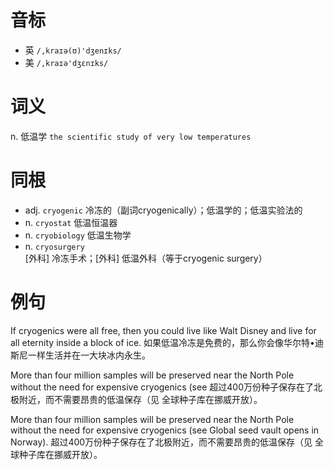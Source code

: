 # 音标

- 英 `/,kraɪə(ʊ)'dʒenɪks/`
- 美 `/,kraɪə'dʒɛnɪks/`

# 词义

n. 低温学
`the scientific study of very low temperatures`

# 同根

- adj. `cryogenic` 冷冻的（副词cryogenically）；低温学的；低温实验法的
- n. `cryostat` 低温恒温器
- n. `cryobiology` 低温生物学
- n. `cryosurgery` [外科] 冷冻手术；[外科] 低温外科（等于cryogenic surgery）

# 例句

If cryogenics were all free, then you could live like Walt Disney and live for all eternity inside a block of ice.
如果低温冷冻是免费的，那么你会像华尔特•迪斯尼一样生活并在一大块冰内永生。

More than four million samples will be preserved near the North Pole without the need for expensive cryogenics (see
超过400万份种子保存在了北极附近，而不需要昂贵的低温保存（见  全球种子库在挪威开放）。

More than four million samples will be preserved near the North Pole without the need for expensive cryogenics (see Global seed vault opens in Norway).
超过400万份种子保存在了北极附近，而不需要昂贵的低温保存（见  全球种子库在挪威开放）。


